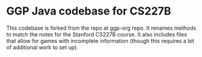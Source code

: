 # GGP Java codebase for CS227B

This codebase is forked from the repo at ggp-org repo. It renames methods to match the notes for the Stanford CS227B course. It also includes files that allow for games with incomplete information (though this requires a bit of additional work to set up).